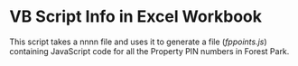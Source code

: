 # VB Script Info in Excel Workbook


This script takes a nnnn file and uses it to generate a file (*fppoints.js*) containing JavaScript code for all the Property PIN numbers in Forest Park.
